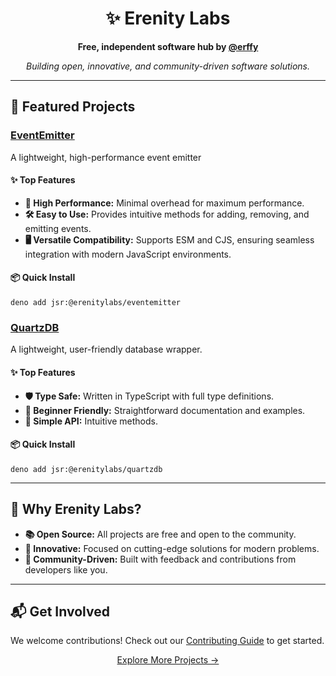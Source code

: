 <h1 align="center">✨ Erenity Labs</h1>
<p align="center">
  <strong>Free, independent software hub by <a href="https://github.com/erffy">@erffy</a></strong>
</p>

<p align="center">
  <i>Building open, innovative, and community-driven software solutions.</i>
</p>

---

<h2>🚀 Featured Projects</h2>

<h3><a href="https://github.com/erenitylabs/eventemitter" target="_blank">EventEmitter</a> <img height="16" weight="16" src="https://upload.wikimedia.org/wikipedia/commons/thumb/4/4c/Typescript_logo_2020.svg/1024px-Typescript_logo_2020.svg.png"/> </h3>
<p>A lightweight, high-performance event emitter</p>

<h4>✨ Top Features</h4>
<ul>
  <li><strong>🚀 High Performance:</strong> Minimal overhead for maximum performance.</li>
  <li><strong>🛠️ Easy to Use:</strong> Provides intuitive methods for adding, removing, and emitting events.</li>
  <li><strong>🖥️ Versatile Compatibility:</strong> Supports ESM and CJS, ensuring seamless integration with modern JavaScript environments.</li>
</ul>

<h4>📦 Quick Install</h4>
<pre><code>deno add jsr:@erenitylabs/eventemitter</code></pre>

<h3><a href="https://github.com/erenitylabs/quartz.db" target="_blank">QuartzDB</a> <img height="16" weight="16" src="https://upload.wikimedia.org/wikipedia/commons/thumb/4/4c/Typescript_logo_2020.svg/1024px-Typescript_logo_2020.svg.png"/> </h3>
<p>A lightweight, user-friendly database wrapper.</p>

<h4>✨ Top Features</h4>
<ul>
  <li><strong>🛡️ Type Safe:</strong> Written in TypeScript with full type definitions.</li>
  <li><strong>🌱 Beginner Friendly:</strong> Straightforward documentation and examples.</li>
  <li><strong>🔧 Simple API:</strong> Intuitive methods.</li>
</ul>

<h4>📦 Quick Install</h4>
<pre><code>deno add jsr:@erenitylabs/quartzdb</code></pre>

---

<h2>🌟 Why Erenity Labs?</h2>
<ul>
  <li><strong>📚 Open Source:</strong> All projects are free and open to the community.</li>
  <li><strong>🍃 Innovative:</strong> Focused on cutting-edge solutions for modern problems.</li>
  <li><strong>📝 Community-Driven:</strong> Built with feedback and contributions from developers like you.</li>
</ul>

---

<h2>📬 Get Involved</h2>
<p>
  We welcome contributions! Check out our <a href="https://github.com/erenitylabs/.github/blob/main/CONTRIBUTING.md">Contributing Guide</a> to get started.
</p>

<p align="center">
  <a href="https://github.com/orgs/erenitylabs/repositories">Explore More Projects →</a>
</p>
